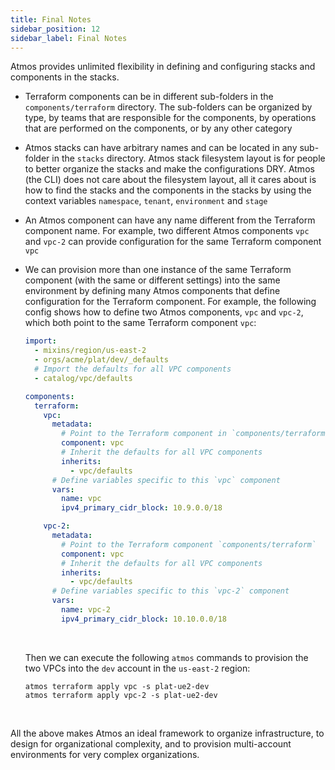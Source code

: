```yaml
---
title: Final Notes
sidebar_position: 12
sidebar_label: Final Notes
---
```


Atmos provides unlimited flexibility in defining and configuring stacks and components in the stacks.

- Terraform components can be in different sub-folders in the `components/terraform` directory. The sub-folders can be organized by type, by teams
  that are responsible for the components, by operations that are performed on the components, or by any other category

- Atmos stacks can have arbitrary names and can be located in any sub-folder in the `stacks` directory. Atmos stack filesystem layout is for people to
  better organize the stacks and make the configurations DRY. Atmos (the CLI) does not care about the filesystem layout, all it cares about is how
  to find the stacks and the components in the stacks by using the context variables `namespace`, `tenant`, `environment` and `stage`

- An Atmos component can have any name different from the Terraform component name. For example, two different Atmos components `vpc` and `vpc-2`
  can provide configuration for the same Terraform component `vpc`

- We can provision more than one instance of the same Terraform component (with the same or different settings) into the same environment by defining
  many Atmos components that define configuration for the Terraform component. For example, the following config shows how to define two Atmos
  components, `vpc` and `vpc-2`, which both point to the same Terraform component `vpc`:

  ```yaml
  import:
    - mixins/region/us-east-2
    - orgs/acme/plat/dev/_defaults
    # Import the defaults for all VPC components
    - catalog/vpc/defaults

  components:
    terraform:
      vpc:
        metadata:
          # Point to the Terraform component in `components/terraform`
          component: vpc
          # Inherit the defaults for all VPC components
          inherits:
            - vpc/defaults
        # Define variables specific to this `vpc` component
        vars:
          name: vpc
          ipv4_primary_cidr_block: 10.9.0.0/18

      vpc-2:
        metadata:
          # Point to the Terraform component `components/terraform`
          component: vpc
          # Inherit the defaults for all VPC components
          inherits:
            - vpc/defaults
        # Define variables specific to this `vpc-2` component
        vars:
          name: vpc-2
          ipv4_primary_cidr_block: 10.10.0.0/18
  ```

  <br/>

  Then we can execute the following `atmos` commands to provision the two VPCs into the `dev` account in the `us-east-2` region:

  ```shell
  atmos terraform apply vpc -s plat-ue2-dev
  atmos terraform apply vpc-2 -s plat-ue2-dev
  ```

<br/>

All the above makes Atmos an ideal framework to organize infrastructure, to design for organizational complexity, and to provision multi-account
environments for very complex organizations.
